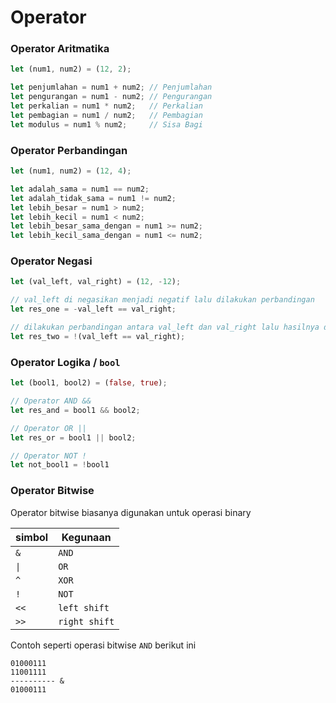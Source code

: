 # Operator

### Operator Aritmatika
```rust
let (num1, num2) = (12, 2);

let penjumlahan = num1 + num2; // Penjumlahan
let pengurangan = num1 - num2; // Pengurangan
let perkalian = num1 * num2;   // Perkalian
let pembagian = num1 / num2;   // Pembagian
let modulus = num1 % num2;     // Sisa Bagi
```

### Operator Perbandingan
```rust
let (num1, num2) = (12, 4);

let adalah_sama = num1 == num2;
let adalah_tidak_sama = num1 != num2;
let lebih_besar = num1 > num2;
let lebih_kecil = num1 < num2;
let lebih_besar_sama_dengan = num1 >= num2;
let lebih_kecil_sama_dengan = num1 <= num2;
```

### Operator Negasi
```rust
let (val_left, val_right) = (12, -12);

// val_left di negasikan menjadi negatif lalu dilakukan perbandingan
let res_one = -val_left == val_right; 

// dilakukan perbandingan antara val_left dan val_right lalu hasilnya di negasikan sebaliknya dari hasil perbandingan
let res_two = !(val_left == val_right);
```

### Operator Logika / `bool`
```rust
let (bool1, bool2) = (false, true);

// Operator AND &&
let res_and = bool1 && bool2;

// Operator OR ||
let res_or = bool1 || bool2;

// Operator NOT !
let not_bool1 = !bool1
```

### Operator Bitwise
Operator bitwise biasanya digunakan untuk operasi binary

|   simbol  |   Kegunaan    |
|-----------|---------------|
|   `&`     |   `AND`       |
|   `\|`     |   `OR`       |
|   `^`     |   `XOR`       |
|   `!`     |   `NOT`       |
|   `<<`     |   `left shift`       |
|   `>>`     |   `right shift`       |

Contoh seperti operasi bitwise `AND` berikut ini

```
01000111
11001111
---------- &
01000111
```